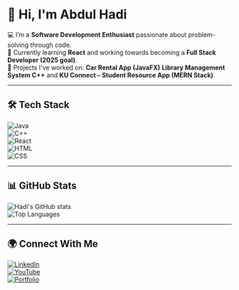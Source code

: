 # 👋 Hi, I'm Abdul Hadi  

💻 I’m a **Software Development Enthusiast** passionate about problem-solving through code.  
🌱 Currently learning **React** and working towards becoming a **Full Stack Developer (2025 goal)**.  
🚀 Projects I've worked on: **Car Rental App (JavaFX)** **Library Management System C++** and  **KU Connect – Student Resource App (MERN Stack)**.  

---

## 🛠 Tech Stack  
![Java](https://img.shields.io/badge/Java-ED8B00?style=for-the-badge&logo=openjdk&logoColor=white)  
![C++](https://img.shields.io/badge/C++-00599C?style=for-the-badge&logo=cplusplus&logoColor=white)  
![React](https://img.shields.io/badge/React-20232A?style=for-the-badge&logo=react&logoColor=61DAFB)  
![HTML](https://img.shields.io/badge/HTML5-E34F26?style=for-the-badge&logo=html5&logoColor=white)  
![CSS](https://img.shields.io/badge/CSS3-1572B6?style=for-the-badge&logo=css3&logoColor=white)  

---

## 📊 GitHub Stats  
![Hadi's GitHub stats](https://github-readme-stats.vercel.app/api?username=YOUR_USERNAME&show_icons=true&theme=tokyonight)  
![Top Languages](https://github-readme-stats.vercel.app/api/top-langs/?username=YOUR_USERNAME&layout=compact&theme=tokyonight)  

---

## 🌍 Connect With Me  
[![LinkedIn](https://img.shields.io/badge/LinkedIn-blue?style=for-the-badge&logo=linkedin)](https://www.linkedin.com/in/YOUR-LINK)  
[![YouTube](https://img.shields.io/badge/YouTube-red?style=for-the-badge&logo=youtube)](https://youtube.com/@YOUR-CHANNEL)  
[![Portfolio](https://img.shields.io/badge/Portfolio-000?style=for-the-badge&logo=vercel)](YOUR-PORTFOLIO-LINK)  
